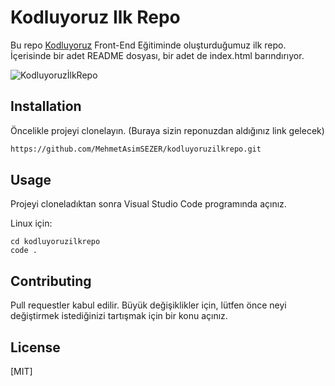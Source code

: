 # Kodluyoruz Ilk Repo

Bu repo [Kodluyoruz](https://www.kodluyoruz.org) Front-End Eğitiminde oluşturduğumuz ilk repo. İçerisinde bir adet README dosyası, bir adet de index.html barındırıyor.

![KodluyoruzİlkRepo](https://user-images.githubusercontent.com/96918156/181723561-0a50b276-9151-45c8-999e-ccd2e02c956d.PNG)

## Installation

Öncelikle projeyi clonelayın. (Buraya sizin reponuzdan aldığınız link gelecek)

```bash
https://github.com/MehmetAsimSEZER/kodluyoruzilkrepo.git
```

## Usage

Projeyi cloneladıktan sonra Visual Studio Code programında açınız.

Linux için:

```linux
cd kodluyoruzilkrepo
code .
```

## Contributing

Pull requestler kabul edilir. Büyük değişiklikler için, lütfen önce neyi değiştirmek istediğinizi tartışmak için bir konu açınız.


## License

[MIT]
